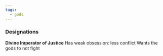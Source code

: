 ```yaml
---
tags:
  - gods
---
```

### Designations
**Divine Imperator of Justice**
Has weak obsession: less conflict 
Wants the gods to not fight
